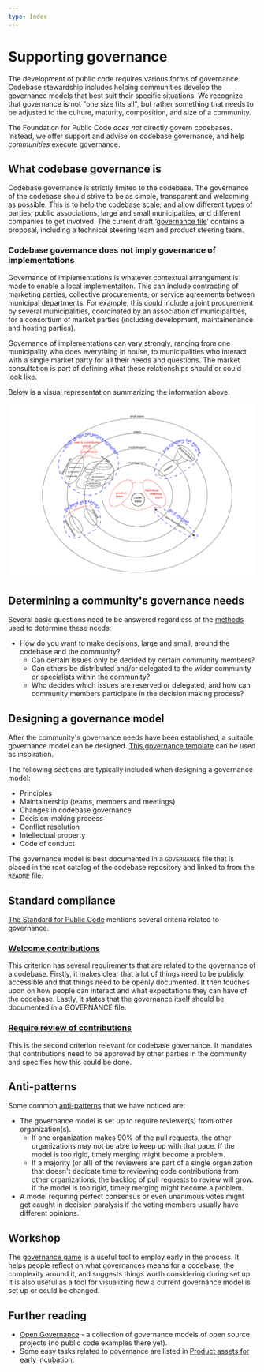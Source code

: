 ```yaml
---
type: Index
---
```


# Supporting governance

The development of public code requires various forms of governance. Codebase stewardship includes helping communities develop the governance models that best suit their specific situations. We recognize that governance is not "one size fits all", but rather something that needs to be adjusted to the culture, maturity, composition, and size of a community.

The Foundation for Public Code *does not* directly govern codebases. Instead, we offer support and advise on codebase governance, and help *communities* execute governance.

## What codebase governance is

Codebase governance is strictly limited to the codebase. The governance of the codebase should strive to be as simple, transparent and welcoming as possible. This is to help the codebase scale, and allow different types of parties; public associations, large and small municipaities, and different companies to get involved. The current draft ‘[governance file](governance-template.md)’ contains a proposal, including a technical steering team and product steering team.

### Codebase governance does not imply governance of implementations

Governance of implementations is whatever contextual arrangement is made to enable a local implementaiton. This can include contracting of marketing parties, collective procurements, or service agreements between municipal departments. For example, this could include a joint procurement by several municipalities, coordinated by an association of municipalities, for a consortium of market parties (including development, maintainenance and hosting parties).

Governance of implementations can vary strongly, ranging from one municipality who does everything in house, to municipalities who interact with a single market party for all their needs and questions. The market consultation is part of defining what these relationships should or could look like.

Below is a visual representation summarizing the information above.

![Different kind of implementation strategies](governance-models.png)

## Determining a community's governance needs

Several basic questions need to be answered regardless of the [methods](../../workshops/) used to determine these needs:

* How do you want to make decisions, large and small, around the codebase and the community?
  * Can certain issues only be decided by certain community members?
  * Can others be distributed and/or delegated to the wider community or specialists within the community?
  * Who decides which issues are reserved or delegated, and how can community members participate in the decision making process?

## Designing a governance model

After the community's governance needs have been established, a suitable governance model can be designed. [This governance template](governance-template.md) can be used as inspiration.

The following sections are typically included when designing a governance model:

* Principles
* Maintainership (teams, members and meetings)
* Changes in codebase governance
* Decision-making process
* Conflict resolution
* Intellectual property
* Code of conduct

The governance model is best documented in a `GOVERNANCE` file that is placed in the root catalog of the codebase repository and linked to from the `README` file.

## Standard compliance

[The Standard for Public Code](https://standard.publiccode.net) mentions several criteria related to governance.

### [Welcome contributions](https://standard.publiccode.net/criteria/open-to-contributions.html)

This criterion has several requirements that are related to the governance of a codebase. Firstly, it makes clear that a lot of things need to be publicly accessible and that things need to be openly documented. It then touches upon on how people can interact and what expectations they can have of the codebase. Lastly, it states that the governance itself should be documented in a GOVERNANCE file.

### [Require review of contributions](https://standard.publiccode.net/criteria/require-review.html)

This is the second criterion relevant for codebase governance. It mandates that contributions need to be approved by other parties in the community and specifies how this could be done.

## Anti-patterns

Some common [anti-patterns](https://en.wikipedia.org/wiki/Anti-pattern) that we have noticed are:

* The governance model is set up to require reviewer(s) from other organization(s).
  * If one organization makes 90% of the pull requests, the other organizations may not be able to keep up with that pace. If the model is too rigid, timely merging might become a problem.
  * If a majority (or all) of the reviewers are part of a single organization that doesn't dedicate time to reviewing code contributions from other organizations, the backlog of pull requests to review will grow. If the model is too rigid, timely merging might become a problem.
* A model requiring perfect consensus or even unanimous votes might get caught in decision paralysis if the voting members usually have different opinions.

## Workshop

The [governance game](../../workshops/governance-game/index.md) is a useful tool to employ early in the process. It helps people reflect on what governances means for a codebase, the complexity around it, and suggests things worth considering during set up. It is also useful as a tool for visualizing how a current governance model is set up or could be changed.

## Further reading

* [Open Governance](https://github.com/opengovernance/opengovernance.dev) - a collection of governance models of open source projects (no public code examples there yet).
* Some easy tasks related to governance are listed in [Product assets for early incubation](../product-assets-for-early-incubation.md).
